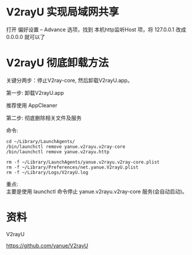 # V2rayU 实现局域网共享

打开 偏好设置 – Advance 选项，找到 本机http监听Host 项，将 127.0.0.1 改成 0.0.0.0 就可以了

# V2rayU 彻底卸载方法

关键分两步：停止V2ray-core, 然后卸载V2rayU.app。

第一步: 卸载V2rayU.app

推荐使用 AppCleaner

第二步: 彻底删除相关文件及服务

命令:

    cd ~/Library/LaunchAgents/
    /bin/launchctl remove yanue.v2rayu.v2ray-core
    /bin/launchctl remove yanue.v2rayu.http

    rm -f ~/Library/LaunchAgents/yanue.v2rayu.v2ray-core.plist
    rm -f ~/Library/Preferences/net.yanue.V2rayU.plist
    rm -f ~/Library/Logs/V2rayU.log

重点:\
主要是使用 launchctl 命令停止 yanue.v2rayu.v2ray-core 服务(会自动启动)。

# 资料

V2rayU

<https://github.com/yanue/V2rayU>
